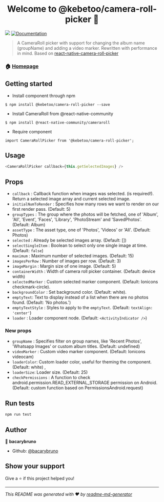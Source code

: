 <h1 align="center">Welcome to @kebetoo/camera-roll-picker 👋</h1>
<p>
  <img src="https://img.shields.io/badge/version-1.0.0-blue.svg?cacheSeconds=2592000" />
  <a href="https://github.com/bacarybruno/rn-camera-roll-picker#README.md">
    <img alt="Documentation" src="https://img.shields.io/badge/documentation-yes-brightgreen.svg" target="_blank" />
  </a>
</p>

> A CameraRoll picker with support for changing the album name (groupName) and adding a video marker.
> Rewritten with performance in mind.
> Based on [react-native-camera-roll-picker](https://github.com/jeanpan/react-native-camera-roll-picker#readme)

### 🏠 [Homepage](https://github.com/bacarybruno/rn-camera-roll-picker)

## Getting started

* Install component through npm
```
$ npm install @kebetoo/camera-roll-picker --save
```

* Install CameraRoll from @react-native-community
```
$ npm install @react-native-community/cameraroll
```

* Require component
```
import CameraRollPicker from '@kebetoo/camera-roll-picker';
```

## Usage
```js
<CameraRollPicker callback={this.getSelectedImages} />
```

## Props
- `callback` : Callback function when images was selected. (is required!). Return a selected image array and current selected image.
- `initialNumToRender` : Specifies how many rows we want to render on our first render pass. (Default: 5)
- `groupTypes` : The group where the photos will be fetched, one of 'Album', 'All', 'Event', 'Faces', 'Library', 'PhotoStream' and 'SavedPhotos'. (Default: Album)
- `assetType` : The asset type, one of 'Photos', 'Videos' or 'All'. (Default: Photos)
- `selected` : Already be selected images array. (Default: [])
- `selectSingleItem` : Boolean to select only one single image at time. (Default: `false`)
- `maximum` : Maximum number of selected images. (Default: 15)
- `imagesPerRow` : Number of images per row. (Default: 3)
- `imageMargin` : Margin size of one image. (Default: 5)
- `containerWidth` : Width of camera roll picker container. (Default: device width)
- `selectedMarker` : Custom selected marker component. (Default: Ionicons checkmark-circle).
- `backgroundColor` : Set background color. (Default: white).
- `emptyText`: Text to display instead of a list when there are no photos found. (Default: 'No photos.')
- `emptyTextStyle` : Styles to apply to the `emptyText`. (Default: `textAlign: 'center'`)
- `loader` : Loader component node. (Default: `<ActivityIndicator />`)
### New props
- `groupName` : Specifies filter on group names, like 'Recent Photos', 'Whatsapp Images' or custom album titles. (Default: undefined)
- `videoMarker` : Custom video marker component. (Default: Ionicons videocam)
- `loaderColor`: Custom loader color, useful for theming the component. (Default: white)  ,
-  `loaderSize`: Loader size. (Default: 25)
- `checkPermissions` : A function to check android.permission.READ_EXTERNAL_STORAGE permission on Android. (Default: custom function based on PermissionsAndroid.request)

## Run tests

```sh
npm run test
```

## Author

👤 **bacarybruno**

* Github: [@bacarybruno](https://github.com/bacarybruno)

## Show your support

Give a ⭐️ if this project helped you!

***
_This README was generated with ❤️ by [readme-md-generator](https://github.com/kefranabg/readme-md-generator)_